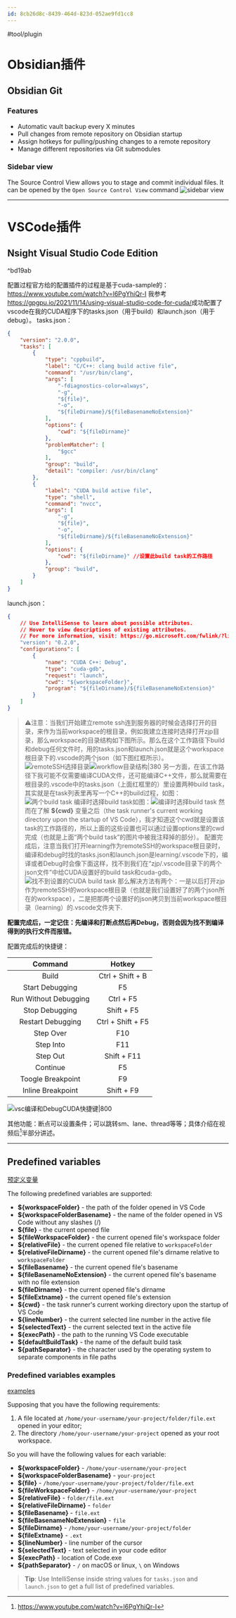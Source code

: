 ```yaml
---
id: 8cb26d8c-8439-464d-823d-052ae9fd1cc8
---
```

#tool/plugin

# Obsidian插件
## Obsidian Git
### Features
-   Automatic vault backup every X minutes
-   Pull changes from remote repository on Obsidian startup
-   Assign hotkeys for pulling/pushing changes to a remote repository
-   Manage different repositories via Git submodules
### Sidebar view
The Source Control View allows you to stage and commit individual files. It can be opened by the `Open Source Control View` command
![sidebar view](https://raw.githubusercontent.com/denolehov/obsidian-git/master/images/source-view.png)


---

# VSCode插件

## Nsight Visual Studio Code Edition

^bd19ab

配置过程官方给的配置插件的过程是基于cuda-sample的：
https://www.youtube.com/watch?v=l6PgYhiQr-I
我参考<https://gpgpu.io/2021/11/14/using-visual-studio-code-for-cuda/>成功配置了vscode在我的CUDA程序下的tasks.json（用于build）和launch.json（用于debug）。
tasks.json：
```json
{
	"version": "2.0.0",
	"tasks": [
		{
			"type": "cppbuild",
			"label": "C/C++: clang build active file",
			"command": "/usr/bin/clang",
			"args": [
				"-fdiagnostics-color=always",
				"-g",
				"${file}",
				"-o",
				"${fileDirname}/${fileBasenameNoExtension}"
			],
			"options": {
				"cwd": "${fileDirname}"
			},
			"problemMatcher": [
				"$gcc"
			],
			"group": "build",
			"detail": "compiler: /usr/bin/clang"
		},
		{
            "label": "CUDA build active file",
            "type": "shell",
            "command": "nvcc",
            "args": [
                "-g",
                "${file}",
                "-o",
                "${fileDirname}/${fileBasenameNoExtension}"
            ],
            "options": {
				"cwd": "${fileDirname}" //设置此build task的工作路径
			},
            "group": "build",
        }
	]
}
```
launch.json：
```json
{
    // Use IntelliSense to learn about possible attributes.
    // Hover to view descriptions of existing attributes.
    // For more information, visit: https://go.microsoft.com/fwlink/?linkid=830387
    "version": "0.2.0",
    "configurations": [
        {
            "name": "CUDA C++: Debug",
            "type": "cuda-gdb",
            "request": "launch",
            "cwd": "${workspaceFolder}",
            "program": "${fileDirname}/${fileBasenameNoExtension}"
        }
    ]
}
```
>⚠注意：当我们开始建立remote ssh连到服务器的时候会选择打开的目录，来作为当前workspace的根目录，例如我建立连接时选择打开zjp目录，那么workspace的目录结构如下图所示。那么在这个工作路径下build和debug任何文件时，用的tasks.json和launch.json就是这个workspace根目录下的.vscode的两个json（如下图红框所示）。
![remoteSSH选择目录](https://zjpimage.oss-cn-qingdao.aliyuncs.com/remoteSSH%E9%80%89%E6%8B%A9%E7%9B%AE%E5%BD%95.png)![workflow目录结构|380](https://zjpimage.oss-cn-qingdao.aliyuncs.com/workflow%E7%9B%AE%E5%BD%95%E7%BB%93%E6%9E%84.png)
另一方面，在该工作路径下我可能不仅需要编译CUDA文件，还可能编译C++文件，那么就需要在根目录的.vscode中的tasks.json（上面红框里的）里设置两种build task，其实就是在task列表里再写一个C++的build过程，如图：
![两个build task](https://zjpimage.oss-cn-qingdao.aliyuncs.com/%E4%B8%A4%E4%B8%AAbuild%20task.png)
编译时选择build task如图：![编译时选择build task](https://zjpimage.oss-cn-qingdao.aliyuncs.com/%E7%BC%96%E8%AF%91%E6%97%B6%E9%80%89%E6%8B%A9build%20task.png)
然而在了解 **${cwd}** 变量之后（the task runner's current working directory upon the startup of VS Code），我才知道这个cwd就是设置该task的工作路径的，所以上面的这些设置也可以通过设置options里的cwd完成（也就是上面“两个build task”的图片中被我注释掉的部分）。
配置完成后，注意当我们打开learning作为remoteSSH的workspace根目录时，编译和debug时找的tasks.json和launch.json是learning/.vscode下的，编译或者Debug时会像下面这样，找不到我们在“zjp/.vscode目录下的两个json文件”中给CUDA设置好的build task和cuda-gdb。![找不到设置的CUDA build task](https://zjpimage.oss-cn-qingdao.aliyuncs.com/%E6%89%BE%E4%B8%8D%E5%88%B0%E8%AE%BE%E7%BD%AE%E7%9A%84CUDA%20build%20task.png)
那么解决方法有两个：一是以后打开zjp作为remoteSSH的workspace根目录（也就是我们设置好了的两个json所在的workspace），二是把那两个设置好的json拷贝到当前workspace根目录（learning）的.vscode文件夹下.

**配置完成后，一定记住：先编译和打断点然后再Debug，否则会因为找不到编译得到的执行文件而报错。**

配置完成后的快捷键：

|      **Command**      |     **Hotkey**    |
|:---------------------:|:-----------------:|
|         Build         |  Ctrl + Shift + B |
|    Start Debugging    |         F5        |
| Run Without Debugging |     Ctrl + F5     |
|     Stop Debugging    |     Shift + F5    |
|   Restart Debugging   | Ctrl + Shift + F5 |
|       Step Over       |        F10        |
|       Step Into       |        F11        |
|        Step Out       |    Shift + F11    |
|        Continue       |         F5        |
|   Toogle Breakpoint   |         F9        |
|   Inline Breakpoint   |     Shift + F9    |

![vsc编译和DebugCUDA快捷键|800](https://zjpimage.oss-cn-qingdao.aliyuncs.com/vsc%E7%BC%96%E8%AF%91%E5%92%8CDebugCUDA%E5%BF%AB%E6%8D%B7%E9%94%AE.png)

其他功能：断点可以设置条件；可以跳转sm、lane、thread等等；具体介绍在视频后[^1]半部分讲述。

---

## Predefined variables

[预定义变量](https://code.visualstudio.com/docs/editor/variables-reference#_predefined-variables)

The following predefined variables are supported:
-   **${workspaceFolder}** - the path of the folder opened in VS Code
-   **${workspaceFolderBasename}** - the name of the folder opened in VS Code without any slashes (/)
-   **${file}** - the current opened file
-   **${fileWorkspaceFolder}** - the current opened file's workspace folder
-   **${relativeFile}** - the current opened file relative to `workspaceFolder`
-   **${relativeFileDirname}** - the current opened file's dirname relative to `workspaceFolder`
-   **${fileBasename}** - the current opened file's basename
-   **${fileBasenameNoExtension}** - the current opened file's basename with no file extension
-   **${fileDirname}** - the current opened file's dirname
-   **${fileExtname}** - the current opened file's extension
-   **${cwd}** - the task runner's current working directory upon the startup of VS Code
-   **${lineNumber}** - the current selected line number in the active file
-   **${selectedText}** - the current selected text in the active file
-   **${execPath}** - the path to the running VS Code executable
-   **${defaultBuildTask}** - the name of the default build task
-   **${pathSeparator}** - the character used by the operating system to separate components in file paths

### Predefined variables examples

[examples](https://code.visualstudio.com/docs/editor/variables-reference#_predefined-variables-examples)

Supposing that you have the following requirements:

1.  A file located at `/home/your-username/your-project/folder/file.ext` opened in your editor;
2.  The directory `/home/your-username/your-project` opened as your root workspace.

So you will have the following values for each variable:

-   **${workspaceFolder}** - `/home/your-username/your-project`
-   **${workspaceFolderBasename}** - `your-project`
-   **${file}** - `/home/your-username/your-project/folder/file.ext`
-   **${fileWorkspaceFolder}** - `/home/your-username/your-project`
-   **${relativeFile}** - `folder/file.ext`
-   **${relativeFileDirname}** - `folder`
-   **${fileBasename}** - `file.ext`
-   **${fileBasenameNoExtension}** - `file`
-   **${fileDirname}** - `/home/your-username/your-project/folder`
-   **${fileExtname}** - `.ext`
-   **${lineNumber}** - line number of the cursor
-   **${selectedText}** - text selected in your code editor
-   **${execPath}** - location of Code.exe
-   **${pathSeparator}** - `/` on macOS or linux, `\` on Windows

> **Tip**: Use IntelliSense inside string values for `tasks.json` and `launch.json` to get a full list of predefined variables.



[^1]:https://www.youtube.com/watch?v=l6PgYhiQr-I

